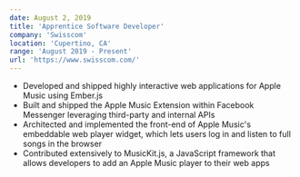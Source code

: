 ```yaml
---
date: August 2, 2019
title: 'Apprentice Software Developer'
company: 'Swisscom'
location: 'Cupertino, CA'
range: 'August 2019 - Present'
url: 'https://www.swisscom.com/'
---
```


-   Developed and shipped highly interactive web applications for Apple Music using Ember.js
-   Built and shipped the Apple Music Extension within Facebook Messenger leveraging third-party and internal APIs
-   Architected and implemented the front-end of Apple Music's embeddable web player widget, which lets users log in and listen to full songs in the browser
-   Contributed extensively to MusicKit.js, a JavaScript framework that allows developers to add an Apple Music player to their web apps
